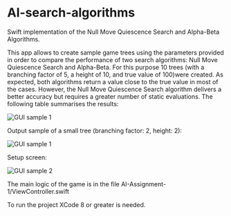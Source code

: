 # AI-search-algorithms

Swift implementation of the Null Move Quiescence Search and Alpha-Beta Algorithms.

This app allows to create sample game trees using the parameters provided in order to compare the performance of two search algorithms: Null Move Quiescence Search and Alpha-Beta. For this purpose 10 trees (with a branching factor of 5, a height of 10, and true value of 100)were created. As expected, both algorithms return a value close to the true value in most of the cases. However, the Null Move Quiescence Search algorithm delivers a better accuracy but requires a greater number of static evaluations. The following table summarises the results:

![GUI sample 1](https://github.com/samuelpf/AI-search-algorithms/blob/master/AI-Assignment-1/gui-example-3.png)

Output sample of a small tree (branching factor: 2, height: 2):

![GUI sample 1](https://github.com/samuelpf/AI-search-algorithms/blob/master/AI-Assignment-1/gui-example-1.png)

Setup screen:

![GUI sample 2](https://github.com/samuelpf/AI-search-algorithms/blob/master/AI-Assignment-1/gui-example-2.jpg)

The main logic of the game is in the file AI-Assignment-1/ViewController.swift

To run the project XCode 8 or greater is needed.
